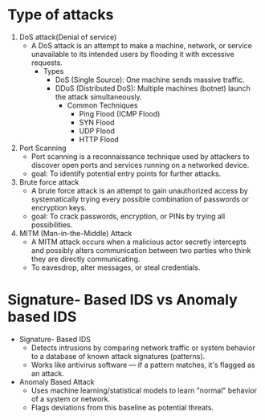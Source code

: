 # Type of attacks
1. DoS attack(Denial of service)
    * A DoS attack is an attempt to make a machine, network, or service unavailable to its intended users by flooding it with excessive requests.
        * Types
            * DoS (Single Source): One machine sends massive traffic.
            * DDoS (Distributed DoS): Multiple machines (botnet) launch the attack simultaneously.
                * Common Techniques
                    * Ping Flood (ICMP Flood)
                    * SYN Flood
                    * UDP Flood
                    * HTTP Flood
2. Port Scanning
    * Port scanning is a reconnaissance technique used by attackers to discover open ports and services running on a networked device.
    * goal: To identify potential entry points for further attacks.
3. Brute force attack
    * A brute force attack is an attempt to gain unauthorized access by systematically trying every possible combination of passwords or encryption keys.
    * goal: To crack passwords, encryption, or PINs by trying all possibilities.
4.  MITM (Man-in-the-Middle) Attack
    * A MITM attack occurs when a malicious actor secretly intercepts and possibly alters communication between two parties who think they are directly communicating.
    * To eavesdrop, alter messages, or steal credentials.

# Signature- Based IDS vs Anomaly based IDS
* Signature- Based IDS
    * Detects intrusions by comparing network traffic or system behavior to a database of known attack signatures (patterns).
    * Works like antivirus software — if a pattern matches, it's flagged as an attack.
* Anomaly Based Attack
    * Uses machine learning/statistical models to learn "normal" behavior of a system or network.
    * Flags deviations from this baseline as potential threats.
